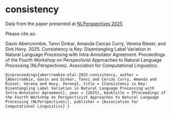 # consistency
Data from the paper presented at [NLPerspectives 2025](https://nlperspectives.di.unito.it/).

Please cite as:

Gavin Abercrombie, Tanvi Dinkar, Amanda Cercas Curry, Verena Rieser, and Dirk Hovy. 2025. Consistency is Key: Disentangling Label Variation in Natural Language Processing with Intra-Annotator Agreement. Proceedings of the Fourth Workshop on Perspectivist Approaches to Natural Language Processing (NLPerspectives). Association for Computational Linguistics.

  ``@inproceedings{abercrombie-etal-2025-consistency,
  author = {Abercrombie, Gavin and Dinkar, Tanvi and Cercas Curry, Amanda and Rieser, Verena and Hovy, Verena},
  title = {Consistency is Key: Disentangling Label Variation in Natural Language Processing with Intra-Annotator Agreement},
  year = {2025},
  booktitle = {Proceedings of the Fourth Workshop on Perspectivist Approaches to Natural Language Processing (NLPerspectives)},
  publisher = {Association for Computational Linguistics}
  }``
